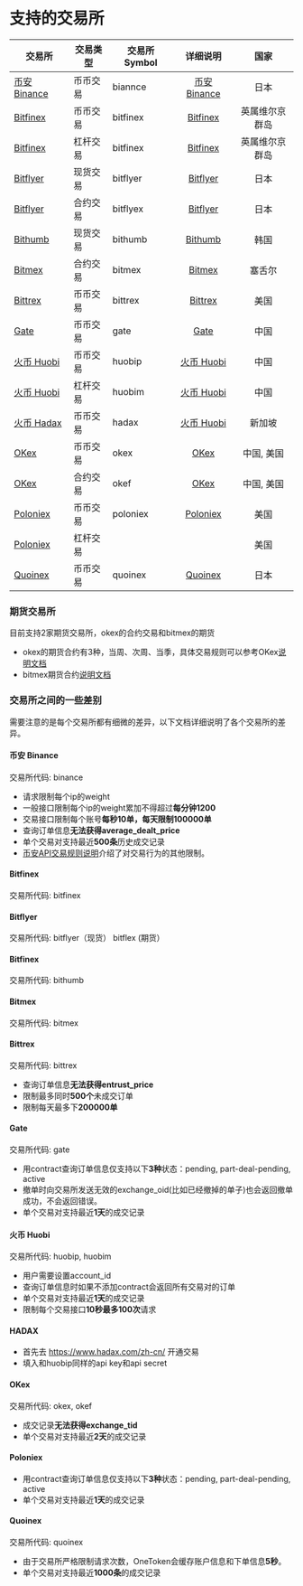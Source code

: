 # 支持的交易所

|交易所|交易类型|交易所 Symbol|详细说明|国家|
|------|-------|------------------------|:---:|:------------:|
|[币安 Binance](https://www.binance.com)|币币交易|biannce|[币安 Binance](https://github.com/qbtrade/onetoken/wiki/Exchange-Markets#币安-binance)|日本|
|[Bitfinex](https://www.bitfinex.com)|币币交易|bitfinex|[Bitfinex](https://github.com/qbtrade/onetoken/wiki/Exchange-Markets#bitfinex)|英属维尔京群岛|
|[Bitfinex](https://www.bitfinex.com)|杠杆交易|bitfinex|[Bitfinex](https://github.com/qbtrade/onetoken/wiki/Exchange-Markets#bitfinex)|英属维尔京群岛|
|[Bitflyer](https://bitflyer.jp)|现货交易|bitflyer|[Bitflyer](https://github.com/qbtrade/onetoken/wiki/Exchange-Markets#bitflyer)|日本|
|[Bitflyer](https://bitflyer.jp)|合约交易|bitflyex|[Bitflyer](https://github.com/qbtrade/onetoken/wiki/Exchange-Markets#bitflyer)|日本|
|[Bithumb](https://www.bithumb.com)|现货交易|bithumb|[Bithumb](https://github.com/qbtrade/onetoken/wiki/Exchange-Markets#bithumb)|韩国|
|[Bitmex](https://www.bitmex.com)|合约交易|bitmex|[Bitmex](https://github.com/qbtrade/onetoken/wiki/Exchange-Markets#bitmex)|塞舌尔|
|[Bittrex](https://bittrex.com)|币币交易|bittrex|[Bittrex](https://github.com/qbtrade/onetoken/wiki/Exchange-Markets#bittrex)|美国|
|[Gate](https://gate.io)|币币交易|gate|[Gate](https://github.com/qbtrade/onetoken/wiki/Exchange-Markets#gate)|中国|
|[火币 Huobi](https://www.huobi.pro)|币币交易|huobip|[火币 Huobi](https://github.com/qbtrade/onetoken/wiki/Exchange-Markets#火币-huobi)|中国|
|[火币 Huobi](https://www.huobi.pro)|杠杆交易|huobim|[火币 Huobi](https://github.com/qbtrade/onetoken/wiki/Exchange-Markets#火币-huobi)|中国|
|[火币 Hadax](https://www.hadax.com)|币币交易|hadax|[火币 Huobi](https://github.com/qbtrade/onetoken/wiki/Exchange-Markets#火币-huobi)|新加坡|
|[OKex](https://www.okex.com)|币币交易|okex|[OKex](https://github.com/qbtrade/onetoken/wiki/Exchange-Markets#okex)|中国, 美国|
|[OKex](https://www.okex.com)|合约交易|okef|[OKex](https://github.com/qbtrade/onetoken/wiki/Exchange-Markets#okex)|中国, 美国|
|[Poloniex](https://www.poloniex.com)|币币交易|poloniex|[Poloniex](https://github.com/qbtrade/onetoken/wiki/Exchange-Markets#poloniex)|美国|
|[Poloniex](https://www.poloniex.com)|杠杆交易|||美国|
|[Quoinex](https://quoinex.com)|币币交易|quoinex|[Quoinex](https://github.com/qbtrade/onetoken/wiki/Exchange-Markets#quoinex)|日本|


### 期货交易所

目前支持2家期货交易所，okex的合约交易和bitmex的期货

- okex的期货合约有3种，当周、次周、当季，具体交易规则可以参考OKex[说明文档](https://support.okex.com/hc/zh-cn/articles/115001627231-什么是虚拟合约-如何交易-)
- bitmex期货合约[说明文档](https://www.bitmex.com/app/tradingOverview)



### 交易所之间的一些差别

需要注意的是每个交易所都有细微的差异，以下文档详细说明了各个交易所的差异。

#### 币安 Binance

交易所代码: binance
* 请求限制每个ip的weight
* 一般接口限制每个ip的weight累加不得超过**每分钟1200**
* 交易接口限制每个账号**每秒10单，每天限制100000单**
* 查询订单信息**无法获得average_dealt_price**
* 单个交易对支持最近**500条**历史成交记录
* [币安API交易规则说明](https://support.binance.com/hc/zh-cn/articles/115003235691-%E5%B8%81%E5%AE%89API%E4%BA%A4%E6%98%93%E8%A7%84%E5%88%99%E8%AF%B4%E6%98%8E)介绍了对交易行为的其他限制。

#### Bitfinex

交易所代码: bitfinex

#### Bitflyer

交易所代码: bitflyer（现货）
 bitflex (期货）

#### Bitfinex

交易所代码: bithumb

#### Bitmex

交易所代码: bitmex

#### Bittrex

交易所代码: bittrex
* 查询订单信息**无法获得entrust_price**
* 限制最多同时**500个**未成交订单
* 限制每天最多下**200000单**

#### Gate

交易所代码: gate
* 用contract查询订单信息仅支持以下**3种**状态：pending, part-deal-pending, active
* 撤单时向交易所发送无效的exchange_oid(比如已经撤掉的单子)也会返回撤单成功，不会返回错误。
* 单个交易对支持最近**1天**的成交记录

#### 火币 Huobi

交易所代码: huobip, huobim
* 用户需要设置account_id
* 查询订单信息时如果不添加contract会返回所有交易对的订单
* 单个交易对支持最近**1天**的成交记录
* 限制每个交易接口**10秒最多100次**请求

#### HADAX

* 首先去 https://www.hadax.com/zh-cn/ 开通交易
* 填入和huobip同样的api key和api secret

#### OKex

交易所代码: okex, okef
* 成交记录**无法获得exchange_tid**
* 单个交易对支持最近**2天**的成交记录

#### Poloniex

* 用contract查询订单信息仅支持以下**3种**状态：pending, part-deal-pending, active
* 单个交易对支持最近**1天**的成交记录

#### Quoinex

交易所代码: quoinex
* 由于交易所严格限制请求次数，OneToken会缓存账户信息和下单信息**5秒**。
* 单个交易对支持最近**1000条**的成交记录

